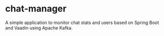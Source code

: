 # chat-manager
A simple application to monitor chat stats and users based on Spring Boot and Vaadin using Apache Kafka.
